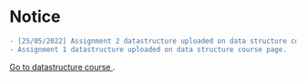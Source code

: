 # Notice


```diff
- [25/05/2022] Assignment 2 datastructure uploaded on data structure course page.
- Assignment 1 datastructure uploaded on data structure course page.
```

[Go to datastructure course ](./datastructure.html).
